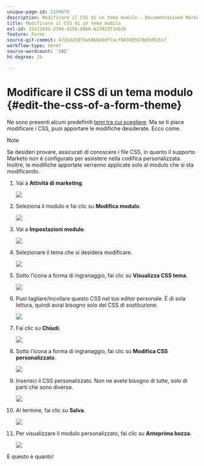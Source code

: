 ```yaml
---
unique-page-id: 2359679
description: Modificare il CSS di un tema modulo - Documentazione Marketo - Documentazione del prodotto
title: Modificare il CSS di un tema modulo
exl-id: 33a124d5-2784-415b-80b6-623823f1eb19
feature: Forms
source-git-commit: 431bd258f9a68bbb9df7acf043085578d3d91b1f
workflow-type: tm+mt
source-wordcount: '182'
ht-degree: 1%

---
```


# Modificare il CSS di un tema modulo {#edit-the-css-of-a-form-theme}

Ne sono presenti alcuni predefiniti [temi tra cui scegliere](/help/marketo/product-docs/demand-generation/forms/creating-a-form/select-a-form-theme.md). Ma se ti piace modificare i CSS, puoi apportare le modifiche desiderate. Ecco come.

>[!NOTE]
>
>Se desideri provare, assicurati di conoscere i file CSS, in quanto il supporto Marketo non è configurato per assistere nella codifica personalizzata. Inoltre, le modifiche apportate verranno applicate solo al modulo che si sta modificando.

1. Vai a **Attività di marketing**.

   ![](assets/login-marketing-activities-5.png)

1. Seleziona il modulo e fai clic su **Modifica modulo**.

   ![](assets/image2014-9-15-14-3a37-3a7.png)

1. Vai a **Impostazioni modulo**.

   ![](assets/image2014-9-15-14-3a37-3a42.png)

1. Selezionare il tema che si desidera modificare.

   ![](assets/image2014-9-15-14-3a37-3a54.png)

1. Sotto l’icona a forma di ingranaggio, fai clic su **Visualizza CSS tema**.

   ![](assets/image2014-9-15-14-3a38-3a18.png)

1. Puoi tagliare/incollare questo CSS nel tuo editor personale. È di sola lettura, quindi avrai bisogno solo del CSS di sostituzione.

   ![](assets/image2014-9-15-14-3a38-3a29.png)

1. Fai clic su **Chiudi**.

   ![](assets/image2014-9-15-14-3a38-3a46.png)

1. Sotto l’icona a forma di ingranaggio, fai clic su **Modifica CSS personalizzato**.

   ![](assets/image2014-9-15-14-3a39-3a5.png)

1. Inserisci il CSS personalizzato. Non ne avete bisogno di tutte, solo di parti che sono diverse.

   ![](assets/image2014-9-15-14-3a39-3a21.png)

1. Al termine, fai clic su **Salva**.

   ![](assets/image2014-9-15-14-3a39-3a30.png)

1. Per visualizzare il modulo personalizzato, fai clic su **Anteprima bozza**.

   ![](assets/image2014-9-15-14-3a39-3a50.png)

E questo è quanto!
